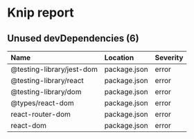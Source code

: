 # Knip report

## Unused devDependencies (6)

| Name                      | Location     | Severity |
| :------------------------ | :----------- | :------- |
| @testing-library/jest-dom | package.json | error    |
| @testing-library/react    | package.json | error    |
| @testing-library/dom      | package.json | error    |
| @types/react-dom          | package.json | error    |
| react-router-dom          | package.json | error    |
| react-dom                 | package.json | error    |

